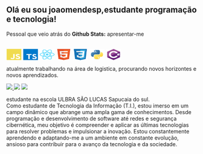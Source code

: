 ## Olá eu sou joaomendesp,estudante programação e tecnologia!

Pessoal que veio atrás do **Github Stats:** apresentar-me
<div style="display: inline_block"><br>
  <img align="center" alt="Rafa-Js" height="30" width="40" src="https://raw.githubusercontent.com/devicons/devicon/master/icons/javascript/javascript-plain.svg">
  <img align="center" alt="Rafa-Ts" height="30" width="40" src="https://raw.githubusercontent.com/devicons/devicon/master/icons/typescript/typescript-plain.svg">
  <img align="center" alt="Rafa-React" height="30" width="40" src="https://raw.githubusercontent.com/devicons/devicon/master/icons/react/react-original.svg">
  <img align="center" alt="Rafa-HTML" height="30" width="40" src="https://raw.githubusercontent.com/devicons/devicon/master/icons/html5/html5-original.svg">
  <img align="center" alt="Rafa-CSS" height="30" width="40" src="https://raw.githubusercontent.com/devicons/devicon/master/icons/css3/css3-original.svg">
  <img align="center" alt="Rafa-Python" height="30" width="40" src="https://raw.githubusercontent.com/devicons/devicon/master/icons/python/python-original.svg">
  <img align="center" alt="Rafa-Csharp" height="30" width="40" src="https://raw.githubusercontent.com/devicons/devicon/master/icons/csharp/csharp-original.svg">
</div>
 
 atualmente trabalhando na área de logistica, procurando novos horizontes e novos aprendizados.
 



  
  <div> 
 

 
  <a href="https://instagram.com/joaovmendees_?igshid=OGQ5ZDc2ODk2ZA%3D%3D&utm_source=qr" target="_blank"><img src="https://img.shields.io/badge/-Instagram-%23E4405F?style=for-the-badge&logo=instagram&logoColor=white" target="_blank">
  <a href = "https://mail.google.com/mail/u/0/?pli=1#inbox"><img src="https://img.shields.io/badge/-Gmail-%23333?style=for-the-badge&logo=gmail&logoColor=white" target="_blank"></a>
  <a href="https:https://www.linkedin.com/messaging/thread/2-MjQ4ZmFmNDQtOWY5NS00MzM3LTk1NmYtN2QyMjA2NTk5MjdlXzAxMw==/" target="_blank"><img src="https://img.shields.io/badge/-LinkedIn-%230077B5?style=for-the-badge&logo=linkedin&logoColor=white" target="_blank"></a> 
  
</div>

<div>
  estudante na escola ULBRA SÃO LUCAS Sapucaia do sul.</div>

 <div>
  Como estudante de Tecnologia da Informação (T.I.), estou imerso em um campo dinâmico que abrange uma ampla gama de conhecimentos. Desde programação e desenvolvimento de software até redes e segurança cibernética, meu objetivo é compreender e aplicar as últimas tecnologias para resolver problemas e impulsionar a inovação. Estou constantemente aprendendo e adaptando-me a um ambiente em constante evolução, ansioso para contribuir para o avanço da tecnologia e da sociedade.
  
</div>


 
